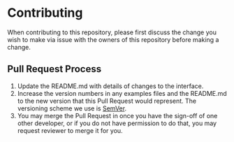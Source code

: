 # Contributing

When contributing to this repository, please first discuss the change you wish to make via issue
with the owners of this repository before making a change.

## Pull Request Process

1. Update the README.md with details of changes to the interface.
2. Increase the version numbers in any examples files and the README.md to the new version that this
   Pull Request would represent. The versioning scheme we use is [SemVer](http://semver.org/).
3. You may merge the Pull Request in once you have the sign-off of one other developer, or if you
   do not have permission to do that, you may request reviewer to merge it for you.
